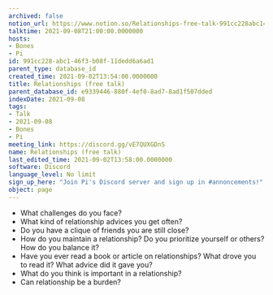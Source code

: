 ```yaml
---
archived: false
notion_url: https://www.notion.so/Relationships-free-talk-991cc228abc146f3b08f11dedd6a6ad1
talktime: 2021-09-08T21:00:00.0000000
hosts:
- Bones
- Pi
id: 991cc228-abc1-46f3-b08f-11dedd6a6ad1
parent_type: database_id
created_time: 2021-09-02T13:54:00.0000000
title: Relationships (free talk)
parent_database_id: e9339446-880f-4ef0-8ad7-8ad1f507dded
indexDate: 2021-09-08
tags:
- Talk
- 2021-09-08
- Bones
- Pi
meeting_link: https://discord.gg/vE7QUXGDnS
name: Relationships (free talk)
last_edited_time: 2021-09-02T13:58:00.0000000
software: Discord
language_level: No limit
sign_up_here: "Join Pi's Discord server and sign up in #annoncements!"
object: page
---
```



   - What challenges do you face?
   - What kind of relationship advices you get often?
   - Do you have a clique of friends you are still close?
   - How do you maintain a relationship? Do you prioritize yourself or others? How do you balance it?
   - Have you ever read a book or article on relationships? What drove you to read it? What advice did it gave you?
   - What do you think is important in a relationship?
   - Can relationship be a burden?










